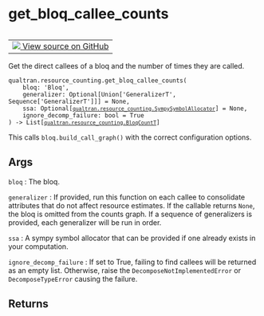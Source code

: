 # get_bloq_callee_counts


<table class="tfo-notebook-buttons tfo-api nocontent" align="left">
<td>
  <a target="_blank" href="https://github.com/quantumlib/Qualtran/blob/main/qualtran/resource_counting/_call_graph.py#L114-L152">
    <img src="https://www.tensorflow.org/images/GitHub-Mark-32px.png" />
    View source on GitHub
  </a>
</td>
</table>



Get the direct callees of a bloq and the number of times they are called.


<pre class="devsite-click-to-copy prettyprint lang-py tfo-signature-link">
<code>qualtran.resource_counting.get_bloq_callee_counts(
    bloq: 'Bloq',
    generalizer: Optional[Union['GeneralizerT', Sequence['GeneralizerT']]] = None,
    ssa: Optional[<a href="../../qualtran/resource_counting/SympySymbolAllocator.html"><code>qualtran.resource_counting.SympySymbolAllocator</code></a>] = None,
    ignore_decomp_failure: bool = True
) -> List[<a href="../../qualtran/resource_counting/BloqCountT.html"><code>qualtran.resource_counting.BloqCountT</code></a>]
</code></pre>



<!-- Placeholder for "Used in" -->

This calls `bloq.build_call_graph()` with the correct configuration options.

<h2 class="add-link">Args</h2>

`bloq`<a id="bloq"></a>
: The bloq.

`generalizer`<a id="generalizer"></a>
: If provided, run this function on each callee to consolidate attributes
  that do not affect resource estimates. If the callable
  returns `None`, the bloq is omitted from the counts graph. If a sequence of
  generalizers is provided, each generalizer will be run in order.

`ssa`<a id="ssa"></a>
: A sympy symbol allocator that can be provided if one already exists in your
  computation.

`ignore_decomp_failure`<a id="ignore_decomp_failure"></a>
: If set to True, failing to find callees will be returned as an
  empty list. Otherwise, raise the `DecomposeNotImplementedError` or `DecomposeTypeError`
  causing the failure.




<h2 class="add-link">Returns</h2>



